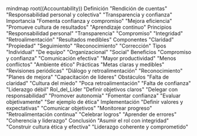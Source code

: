 mindmap
  root((Accountability))
    Definición
      "Rendición de cuentas"
      "Responsabilidad personal y colectiva"
      "Transparencia y confianza"
    Importancia
      "Fomenta confianza y compromiso"
      "Mejora eficiencia"
      "Promueve cultura de resultados"
      "Aprendizaje continuo"
    Principios
      "Responsabilidad personal"
      "Transparencia"
      "Compromiso"
      "Integridad"
      "Retroalimentación"
      "Resultados medibles"
    Componentes
      "Claridad"
      "Propiedad"
      "Seguimiento"
      "Reconocimiento"
      "Corrección"
    Tipos
      "Individual"
      "De equipo"
      "Organizacional"
      "Social"
    Beneficios
      "Compromiso y confianza"
      "Comunicación efectiva"
      "Mayor productividad"
      "Menos conflictos"
      "Ambiente ético"
    Prácticas
      "Metas claras y medibles"
      "Revisiones periódicas"
      "Diálogo y retroalimentación"
      "Reconocimiento"
      "Planes de mejora"
      "Capacitación de líderes"
    Obstáculos
      "Falta de claridad"
      "Cultura del miedo"
      "Poca retroalimentación"
      "Falta de confianza"
      "Liderazgo débil"
    Rol_del_Líder
      "Definir objetivos claros"
      "Delegar con responsabilidad"
      "Promover autonomía"
      "Fomentar confianza"
      "Evaluar objetivamente"
      "Ser ejemplo de ética"
    Implementación
      "Definir valores y expectativas"
      "Comunicar objetivos"
      "Monitorear progreso"
      "Retroalimentación continua"
      "Celebrar logros"
      "Aprender de errores"
      "Coherencia y liderazgo"
    Conclusión
      "Asumir el rol con integridad"
      "Construir cultura ética y efectiva"
      "Liderazgo coherente y comprometido"
